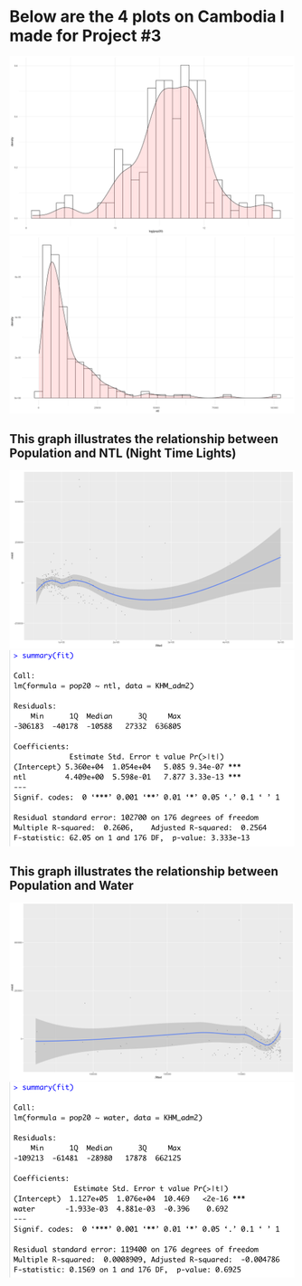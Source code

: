 # Below are the 4 plots on Cambodia I made for Project #3

![](https://raw.githubusercontent.com/dloumeau/data100repository/main/Screen%20Shot%202021-03-16%20at%209.30.50%20PM.png)
![](https://raw.githubusercontent.com/dloumeau/data100repository/main/Screen%20Shot%202021-03-16%20at%209.32.02%20PM.png)
## This graph illustrates the relationship between Population and NTL (Night Time Lights)
![](https://raw.githubusercontent.com/dloumeau/data100repository/main/Screen%20Shot%202021-03-16%20at%2011.29.49%20PM.png)
![](https://raw.githubusercontent.com/dloumeau/data100repository/main/Screen%20Shot%202021-03-16%20at%2011.30.57%20PM.png)
## This graph illustrates the relationship between Population and Water
![](https://raw.githubusercontent.com/dloumeau/data100repository/main/Screen%20Shot%202021-03-16%20at%2011.31.16%20PM.png)
![](https://raw.githubusercontent.com/dloumeau/data100repository/main/Screen%20Shot%202021-03-16%20at%2011.31.50%20PM.png)
